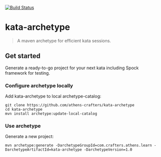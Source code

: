 [![Build Status](https://travis-ci.org/chgrivas/kata-archetype.svg?branch=master)](https://travis-ci.org/chgrivas/kata-archetype)

# kata-archetype

> A maven archetype for efficient kata sessions.

## Get started

Generate a ready-to-go project for your next kata including Spock framework for testing.

### Configure archetype locally

Add kata-archetype to local archetype-catalog:

```
git clone https://github.com/athens-crafters/kata-archetype
cd kata-archetype
mvn install archetype:update-local-catalog
```

### Use archetype

Generate a new project:

```
mvn archetype:generate -DarchetypeGroupId=com.crafters.athens.learn -DarchetypeArtifactId=kata-archetype -DarchetypeVersion=1.0
```


